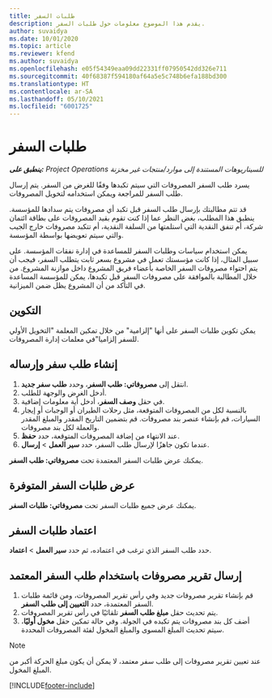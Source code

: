 ```yaml
---
title: طلبات السفر
description: يقدم هذا الموضوع معلومات حول طلبات السفر.
author: suvaidya
ms.date: 10/01/2020
ms.topic: article
ms.reviewer: kfend
ms.author: suvaidya
ms.openlocfilehash: e05f54349eaa09dd22331ff07950542dd326e711
ms.sourcegitcommit: 40f68387f594180af64a5e5c748b6efa188bd300
ms.translationtype: HT
ms.contentlocale: ar-SA
ms.lasthandoff: 05/10/2021
ms.locfileid: "6001725"
---
```

# <a name="travel-requisitions"></a>طلبات السفر

_**ينطبق على:** Project Operations للسيناريوهات المستندة إلى موارد/منتجات غير مخزنة‬_

يسرد طلب السفر المصروفات التي سيتم تكبدها وفقًا للغرض من السفر. يتم إرسال طلب السفر للمراجعة ويمكن استخدامه لتخويل المصروفات.

قد تتم مطالبتك بإرسال طلب السفر قبل تكبد أي مصروفات يتم سدادها للمؤسسة. ينطبق هذا المطلب، بغض النظر عما إذا كنت تقوم بقيد المصروفات على بطاقة ائتمان شركة، أم تنفق النقدية التي استلمتها من السلفة النقدية، أم تتكبد مصروفات خارج الجيب والتي سيتم تعويضها بواسطة المؤسسة.

يمكن استخدام سياسات وطلبات السفر للمساعدة في إدارة نفقات المؤسسة. على سبيل المثال، إذا كانت مؤسستك تعمل في مشروع بسعر ثابت يتطلب السفر، فيجب أن يتم احتواء مصروفات السفر الخاصة بأعضاء فريق المشروع داخل موازنة المشروع. من خلال المطالبة بالموافقة على مصروفات السفر قبل تكبدها، يمكن للمؤسسة المساعدة في التأكد من أن المشروع يظل ضمن الميزانية.

## <a name="configuration"></a>التكوين 

يمكن تكوين طلبات السفر على أنها "إلزامية" من خلال تمكين المعلمة "التخويل الأولي للسفر إلزاميا"في معلمات إدارة المصروفات. 

## <a name="create-and-submit-a-travel-requisition"></a>إنشاء طلب سفر وإرساله

1. انتقل إلى **مصروفاتي: طلب السفر**، وحدد **طلب سفر جديد**.
2. أدخل الغرض والوجهة للطلب.
3. في حقل **وصف السفر**، أدخل أية معلومات إضافية. 
4. بالنسبة لكل من المصروفات المتوقعة، مثل رحلات الطيران أو الوجبات أو إيجار السيارات، قم بإنشاء عنصر بند مصروفات. قم بتضمين التاريخ المقدر والمبلغ المقدر والعملة لكل بند مصروفات. 
5. عند الانتهاء من إضافة المصروفات المتوقعة، حدد **حفظ**.
6. عندما تكون جاهزًا لإرسال طلب السفر، حدد **سير العمل** > **إرسال**.

يمكنك عرض طلبات السفر المعتمدة تحت **مصروفاتي: طلب السفر**. 

## <a name="view-available-travel-requisitions"></a>عرض طلبات السفر المتوفرة

يمكنك عرض جميع طلبات السفر تحت **مصروفاتي: طلبات السفر**.

## <a name="approve-travel-requisitions"></a>اعتماد طلبات السفر

حدد طلب السفر الذي ترغب في اعتماده، ثم حدد **سير العمل** > **اعتماد**.  

## <a name="submit-an-expense-report-using-your-approved-travel-requisition"></a>إرسال تقرير مصروفات باستخدام طلب السفر المعتمد

1. قم بإنشاء تقرير مصروفات جديد وفي رأس تقرير المصروفات، ومن قائمة طلبات السفر المعتمدة، حدد **التعيين إلى طلب السفر**.
2. يتم تحديث حقل **مبلغ طلب السفر** تلقائيًا في رأس تقرير المصروفات.
3. أضف كل بند مصروفات يتم تكبده في الجولة. وفي حالة تمكين حقل **مخول أوليًا**، سيتم تحديث المبلغ المسوى والمبلغ المخول لفئة المصروفات المحددة.

> [!NOTE]
> عند تعيين تقرير مصروفات إلى طلب سفر معتمد، لا يمكن أن يكون مبلغ الحركة أكبر من المبلغ المخول. 


[!INCLUDE[footer-include](../includes/footer-banner.md)]